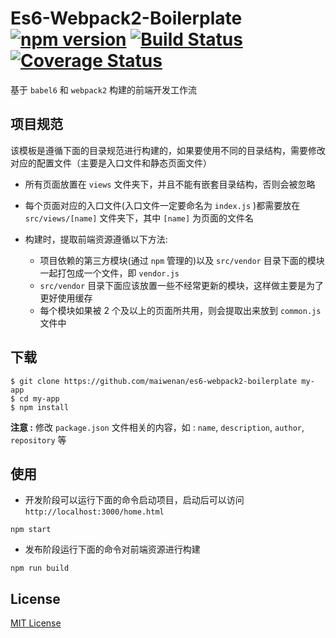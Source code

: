 # Es6-Webpack2-Boilerplate [![npm version](https://badge.fury.io/js/es6-webpack2-boilerplate.svg)](https://badge.fury.io/js/es6-webpack2-boilerplate) [![Build Status](https://travis-ci.org/maiwenan/es6-webpack2-boilerplate.svg?branch=master)](https://travis-ci.org/maiwenan/es6-webpack2-boilerplate) [![Coverage Status](https://coveralls.io/repos/github/maiwenan/es6-webpack2-boilerplate/badge.svg)](https://coveralls.io/github/maiwenan/es6-webpack2-boilerplate)

基于 `babel6` 和 `webpack2` 构建的前端开发工作流

## 项目规范

该模板是遵循下面的目录规范进行构建的，如果要使用不同的目录结构，需要修改对应的配置文件（主要是入口文件和静态页面文件）

* 所有页面放置在 `views` 文件夹下，并且不能有嵌套目录结构，否则会被忽略
* 每个页面对应的入口文件(入口文件一定要命名为 `index.js` )都需要放在 `src/views/[name]` 文件夹下，其中 `[name]` 为页面的文件名
* 构建时，提取前端资源遵循以下方法:

  * 项目依赖的第三方模块(通过 `npm` 管理的)以及 `src/vendor` 目录下面的模块一起打包成一个文件，即 `vendor.js`
  * `src/vendor` 目录下面应该放置一些不经常更新的模块，这样做主要是为了更好使用缓存
  * 每个模块如果被 2 个及以上的页面所共用，则会提取出来放到 `common.js` 文件中

## 下载

```
$ git clone https://github.com/maiwenan/es6-webpack2-boilerplate my-app
$ cd my-app
$ npm install
```

**注意 :** 修改 `package.json` 文件相关的内容，如 : `name`, `description`, `author`, `repository` 等

## 使用

* 开发阶段可以运行下面的命令启动项目，启动后可以访问 `http://localhost:3000/home.html`

```
npm start
```

* 发布阶段运行下面的命令对前端资源进行构建

```
npm run build
```

## License

[MIT License](https://github.com/maiwenan/es6-webpack2-boilerplate/blob/master/LICENSE)
